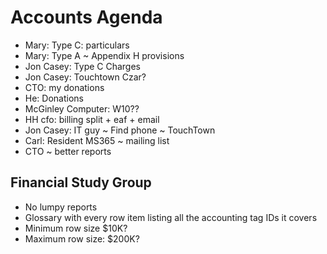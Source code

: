 # Accounts Agenda

* Mary: Type C: particulars
* Mary: Type A ~ Appendix H provisions
* Jon Casey: Type C Charges
* Jon Casey: Touchtown Czar?
* CTO: my donations
* He: Donations
* McGinley Computer: W10??
* HH cfo: billing split + eaf + email
* Jon Casey: IT guy ~ Find phone ~ TouchTown
* Carl: Resident MS365 ~ mailing list
* CTO ~ better reports

## Financial Study Group

* No lumpy reports
* Glossary with every row item listing all the accounting tag IDs it covers
* Minimum row size $10K?
* Maximum row size: $200K?
